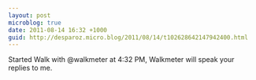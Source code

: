 ```yaml
---
layout: post
microblog: true
date: 2011-08-14 16:32 +1000
guid: http://desparoz.micro.blog/2011/08/14/t102628642147942400.html
---
```

Started Walk with @walkmeter at 4:32 PM, Walkmeter will speak your replies to me.
